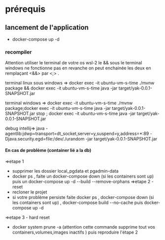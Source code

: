 # prérequis 


## lancement de l'application 

- docker-compose up -d 
### recompiler 
Attention utiliser le terminal de votre os wsl-2 
le && sous le terminal windows ne fonctionne pas 
en revanche on peut enchainée les deux en remplaçant <&&> par <;> .

terminal linux sous windows =>
docker exec -it ubuntu-vm-s-time ./mvnw package && docker exec -it ubuntu-vm-s-time java -jar target/yak-0.0.1-SNAPSHOT.jar

terminal windows =>
docker exec -it ubuntu-vm-s-time ./mvnw package;docker exec -it ubuntu-vm-s-time java -jar target/yak-0.0.1-SNAPSHOT.jar stop ;
docker exec -it ubuntu-vm-s-time java -jar target/yak-0.0.1-SNAPSHOT.jar

debug intellij=>
java -agentlib:jdwp=transport=dt_socket,server=y,suspend=y,address=*:89 -Djava.security.egd=file:/dev/./urandom  -jar target/yak-0.0.1-SNAPSHOT.jar

#### En cas de problème (container lié a la db)

=>etape 1
- supprimer les dossier local_pgdata et pgadmin-data
- docker ps , faite un docker-compose down (si les containers sont up) puis un docker-compose up -d --build --remove-orphans
=>etape 2 - reset
- recloner le projet 
- si votre problème persiste faite docker ps , docker-compose down (si les containers sont up) , docker-compose build --no-cache puis docker-compose up -d

=>etape 3 - hard reset

- docker system prune -a (attention cette commande supprime tout vos containers,volumes,images inactifs ) puis reproduire l'étape 2